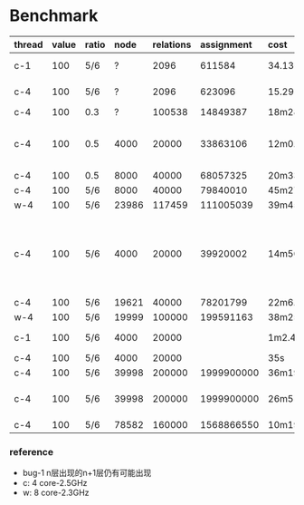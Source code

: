 # Benchmark 

|thread|value|ratio|node |relations|assignment|cost             |remark                                        |
|:---- |:----|:----|:----|:--------|:---------|:----------------|:---------------------------------------------|
|c-1   |100  |5/6  |?    |2096     |611584    |34.136419845s    |first version                                 |
|c-4   |100  |5/6  |?    |2096     |623096    |15.298379965s    |multi thread                                  |
|c-4   |100  |0.3  |?    |100538   |14849387  |18m28.137372927s |                                              |
|c-4   |100  |0.5  |4000 |20000    |33863106  |12m0.840361624s  |compress response json,fix bug-1              |
|c-4   |100  |0.5  |8000 |40000    |68057325  |20m33.502692138s |                                              |
|c-4   |100  |5/6  |8000 |40000    |79840010  |45m27.525194755s |                                              |
|w-4   |100  |5/6  |23986|117459   |111005039 |39m45.57859494s  |                                              |
|c-4   |100  |5/6  |4000 |20000    |39920002  |14m50.765254318s |combine filter, ignore point when query tree  |
|c-4   |100  |5/6  |19621|40000    |78201799  |22m6.869015793s  |                                              |
|w-4   |100  |5/6  |19999|100000   |199591163 |38m25.567344599s |                                              |
|c-1   |100  |5/6  |4000 |20000    |          |1m2.44295033s    |list tree at memory                           |
|c-4   |100  |5/6  |4000 |20000    |          |35s              |                                              |
|c-4   |100  |5/6  |39998|200000   |1999900000|36m19.415512594s |                                              |
|c-4   |100  |5/6  |39998|200000   |1999900000|26m51.712611643s |optimize parallel work                        |
|c-4   |100  |5/6  |78582|160000   |1568866550|10m19.749298368s |                                              |





### reference

- bug-1 n层出现的n+1层仍有可能出现
- c: 4 core-2.5GHz
- w: 8 core-2.3GHz

